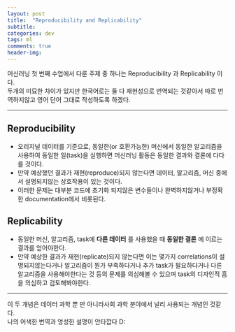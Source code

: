 ```yaml
---
layout: post
title:  "Reproducibility and Replicability"
subtitle:   
categories: dev
tags: ml
comments: true
header-img: 
---
```

머신러닝 첫 번째 수업에서 다룬 주제 중 하나는 Reproducibility 과 Replicability 이다.  
두개의 미묘한 차이가 있지만 한국어로는 둘 다 재현성으로 번역되는 것같아서 따로 번역하지않고 영어 단어 그대로 작성하도록 하겠다.  

---  

## Reproducibility
* 오리지널 데이터를 기준으로, 동일한(or 호환가능한) 머신에서 동일한 알고리즘을 사용하여 동일한 일(task)을 실행하면 머신러닝 활동은 동일한 결과와 결론에 다다를 것이다.
* 만약 예상했던 결과가 재현(reproduce)되지 않는다면 데이터, 알고리즘, 머신 중에서 설명되지않는 상호작용이 있는 것이다.
* 이러한 문제는 대부분 코드에 초기화 되지않은 변수들이나 완벽하지않거나 부정확한 documentation에서 비롯된다.
  
  
## Replicability
* 동일한 머신, 알고리즘, task에 __다른 데이터__ 를 사용했을 때 __동일한 결론__ 에 이르는 결과를 얻어야한다.
* 만약 예상한 결과가 재현(replicate)되지 않는다면 이는 몇가지 correlations이 설명되지않는다거나 알고리즘이 뭔가 부족하다거나 추가 task가 필요하다거나 다른 알고리즘을 사용해야한다는 것 등의 문제를 의심해볼 수 있으며 task의 디자인적 흠을 의심하고 검토해봐야한다.

---
이 두 개념은 데이터 과학 뿐 만 아니라사회 과학 분야에서 널리 사용되는 개념인 것같다.  
나의 어색한 번역과 엉성한 설명이 안타깝다 D: